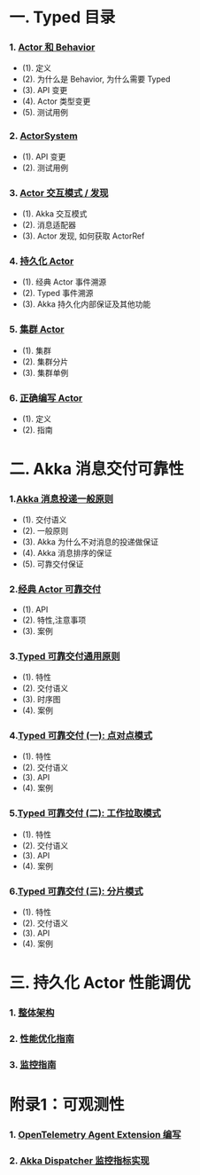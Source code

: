<!--
暂时注释
# 前言
-->

# 一. Typed 目录

### 1. [Actor 和 Behavior](/doc/1-actor-behavior.md)
- (1). 定义
- (2). 为什么是 Behavior, 为什么需要 Typed
- (3). API 变更
- (4). Actor 类型变更
- (5). 测试用例
### 2. [ActorSystem](/doc/2-actor-system.md)
- (1). API 变更
- (2). 测试用例
### 3. [Actor 交互模式 / 发现](/doc/3-actor-interaction.md)
- (1). Akka 交互模式
- (2). 消息适配器
- (3). Actor 发现, 如何获取 ActorRef
### 4. [持久化 Actor](/doc/4-eventsoured-actor.md)
- (1). 经典 Actor 事件溯源
- (2). Typed 事件溯源
- (3). Akka 持久化内部保证及其他功能
### 5. [集群 Actor](/doc/5-cluster.md)
- (1). 集群
- (2). 集群分片
- (3). 集群单例

### 6. [正确编写 Actor](/doc/6-how-to-write-an-actor.md)
- (1). 定义
- (2). 指南

# 二. Akka 消息交付可靠性

### 1.[Akka 消息投递一般原则](/doc/delivery/1-message-delivery-reliability.md)
- (1). 交付语义 
- (2). 一般原则 
- (3). Akka 为什么不对消息的投递做保证
- (4). Akka 消息排序的保证
- (5). 可靠交付保证
### 2.[经典 Actor 可靠交付](/doc/delivery/2-classic-reliable-delivery.md)
- (1). API
- (2). 特性,注意事项
- (3). 案例
### 3.[Typed 可靠交付通用原则](/doc/delivery/3-typed-reliable-delivery.md)
- (1). 特性
- (2). 交付语义
- (3). 时序图
- (4). 案例
### 4.[Typed 可靠交付 (一): 点对点模式](/doc/delivery/4-typed-reliable-delivery-p2p.md)
- (1). 特性 
- (2). 交付语义
- (3). API
- (4). 案例
### 5.[Typed 可靠交付 (二): 工作拉取模式](/doc/delivery/5-typed-reliable-delivery-pull.md)
- (1). 特性
- (2). 交付语义
- (3). API
- (4). 案例
### 6.[Typed 可靠交付 (三): 分片模式](/doc/delivery/6-typed-reliable-delivery-sharding.md)
- (1). 特性
- (2). 交付语义
- (3). API
- (4). 案例

# 三. 持久化 Actor 性能调优

### 1. [整体架构](/doc/persist/1-architecture.md)
### 2. [性能优化指南](/doc/persist/2-performance-tips.md)
### 3. [监控指南](/doc/persist/3-monitor.md)





# 附录1：可观测性

### 1. [OpenTelemetry Agent Extension 编写](/doc/observability/1-opentelemetry-guide.md)
### 2. [Akka Dispatcher 监控指标实现](/doc/observability/2-akka-dispatcher-instrument.md)
